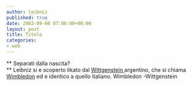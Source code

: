 ```yaml
---
author: leibniz
published: true
date: 2003-09-08 07:06:00+00:00
layout: post
title: Titolo
categories:
- web
---
```


 **   Separati dalla nascita?   
** Leibniz si e scoperto likato dal  [ Wittgenstein ](http://www.wittgenstein.it/)argentino, che si chiama [ Wimbledon](http://ultimasdebabel.blogspot.com/) ed e identico a quello italiano.
Wimbledon -Wittgenstein
